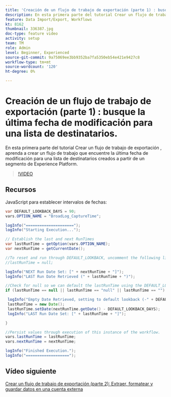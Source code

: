 ```yaml
---
title: 'Creación de un flujo de trabajo de exportación (parte 1) : busque la última fecha de modificación para una lista de destinatarios.'
description: En esta primera parte del tutorial Crear un flujo de trabajo de exportación , aprenda a crear un flujo de trabajo que encuentre la última fecha de modificación para una lista de destinatarios creados a partir de un segmento de Experience Platform.
feature: Data Import/Export, Workflows
kt: 8162
thumbnail: 336387.jpg
doc-type: feature video
activity: setup
team: TM
role: Admin
level: Beginner, Experienced
source-git-commit: 9a75069ee3bb9352ba7fa5350eb54e421e9427c8
workflow-type: tm+mt
source-wordcount: '120'
ht-degree: 0%

---
```



# Creación de un flujo de trabajo de exportación (parte 1) : busque la última fecha de modificación para una lista de destinatarios.

En esta primera parte del tutorial Crear un flujo de trabajo de exportación , aprenda a crear un flujo de trabajo que encuentre la última fecha de modificación para una lista de destinatarios creados a partir de un segmento de Experience Platform.

>[!VIDEO](https://video.tv.adobe.com/v/336387?quality=12)

## Recursos

JavaScript para establecer intervalos de fechas:

```java
var DEFAULT_LOOKBACK_DAYS = 90;
vars.OPTION_NAME = "BroadLog_CaptureTime";

logInfo("=====================");
logInfo("Starting Execution...");

// Establish the last and next RunTimes
var lastRunTime = getOption(vars.OPTION_NAME);
var nextRunTime = getCurrentDate();

//To reset and run through DEFAULT_LOOKBACK, uncomment the following line.
//lastRunTime = null;

logInfo("NEXT Run Date Set: [" + nextRunTime + "]");
logInfo("LAST Run Date Retrieved (" + lastRunTime + ")");

//Check for null so we can default the lastRunTime using the DEFAULT_LOOKBACK 
if (lastRunTime == null || lastRunTime == "null" || lastRunTime == "") {

 logInfo("Empty Date Retrieved, setting to default lookback (-" + DEFAULT_LOOKBACK_DAYS + " days)");
 lastRunTime = new Date();
 lastRunTime.setDate(nextRunTime.getDate() - DEFAULT_LOOKBACK_DAYS);
 logInfo("LAST Run Date Set: [" + lastRunTime + "]");

} 

//Persist values through execution of this instance of the workflow.
vars.lastRunTime = lastRunTime;
vars.nextRunTime = nextRunTime;

logInfo("Finished Execution.");
logInfo("===================");
```

## Vídeo siguiente

[Crear un flujo de trabajo de exportación (parte 2): Extraer, formatear y guardar datos en una cuenta externa](extract-format-save-data-to-external-account.md)
